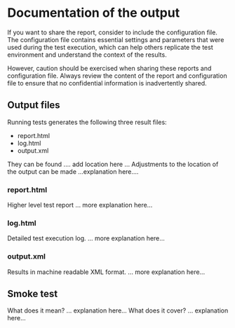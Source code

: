 <!--
SPDX-FileCopyrightText: Copyright 2025 Siemens AG

SPDX-License-Identifier: Apache-2.0
-->


# Documentation of the output
If you want to share the report, consider to include the configuration file. The configuration file contains essential settings and parameters that were used during the test execution, which can help others replicate the test environment and understand the context of the results.

However, caution should be exercised when sharing these reports and configuration file. Always review the content of the report and configuration file to ensure that no confidential information is inadvertently shared.

## Output files
Running tests generates the following three result files:
- report.html
- log.html
- output.xml

They can be found .... add location here ...
Adjustments to the location of the output can be made ...explanation here....

### report.html
Higher level test report
... more explanation here...

### log.html
Detailed test execution log.
... more explanation here...

### output.xml
Results in machine readable XML format.
... more explanation here...


## Smoke test
What does it mean? ... explanation here...
What does it cover? ... explanation here...
